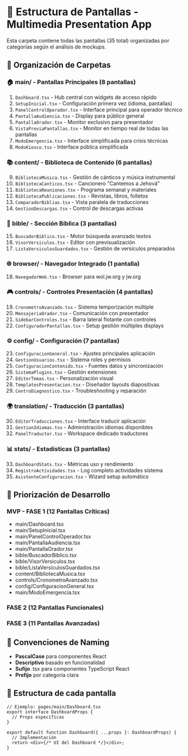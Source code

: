# 📱 Estructura de Pantallas - Multimedia Presentation App

Esta carpeta contiene todas las pantallas (35 total) organizadas por categorías según el análisis de
mockups.

## 📂 Organización de Carpetas

### 🏠 **main/** - Pantallas Principales (8 pantallas)

1. `Dashboard.tsx` - Hub central con widgets de acceso rápido
2. `SetupInicial.tsx` - Configuración primera vez (idioma, pantallas)
3. `PanelControlOperador.tsx` - Interface principal para operador técnico
4. `PantallaAudiencia.tsx` - Display para público general
5. `PantallaOrador.tsx` - Monitor exclusivo para presentador
6. `VistaPreviaPantallas.tsx` - Monitor en tiempo real de todas las pantallas
7. `ModoEmergencia.tsx` - Interface simplificada para crisis técnicas
8. `ModoKiosco.tsx` - Interface pública simplificada

### 📚 **content/** - Biblioteca de Contenido (6 pantallas)

9. `BibliotecaMusica.tsx` - Gestión de cánticos y música instrumental
10. `BibliotecaCanticos.tsx` - Cancionero "Cantemos a Jehová"
11. `BibliotecaReuniones.tsx` - Programa semanal y materiales
12. `BibliotecaPublicaciones.tsx` - Revistas, libros, folletos
13. `ComparadorBiblias.tsx` - Vista paralela de traducciones
14. `GestionDescargas.tsx` - Control de descargas activas

### 📖 **bible/** - Sección Bíblica (3 pantallas)

15. `BuscadorBiblico.tsx` - Motor búsqueda avanzado textos
16. `VisorVersiculos.tsx` - Editor con previsualización
17. `ListaVersiculosGuardados.tsx` - Gestión de versículos preparados

### 🌐 **browser/** - Navegador Integrado (1 pantalla)

18. `NavegadorWeb.tsx` - Browser para wol.jw.org y jw.org

### 🎮 **controls/** - Controles Presentación (4 pantallas)

19. `CronometroAvanzado.tsx` - Sistema temporización múltiple
20. `MensajeriaOrador.tsx` - Comunicación con presentador
21. `SidebarControles.tsx` - Barra lateral flotante con controles
22. `ConfiguradorPantallas.tsx` - Setup gestión múltiples displays

### ⚙️ **config/** - Configuración (7 pantallas)

23. `ConfiguracionGeneral.tsx` - Ajustes principales aplicación
24. `GestionUsuarios.tsx` - Sistema roles y permisos
25. `ConfiguracionContenido.tsx` - Fuentes datos y sincronización
26. `SistemaPlugins.tsx` - Gestión extensiones
27. `EditorTemas.tsx` - Personalización visual
28. `TemplatesPresentacion.tsx` - Diseñador layouts diapositivas
29. `CentroDiagnostico.tsx` - Troubleshooting y reparación

### 🌍 **translation/** - Traducción (3 pantallas)

30. `EditorTraducciones.tsx` - Interface traducir aplicación
31. `GestionIdiomas.tsx` - Administración idiomas disponibles
32. `PanelTraductor.tsx` - Workspace dedicado traductores

### 📊 **stats/** - Estadísticas (3 pantallas)

33. `DashboardStats.tsx` - Métricas uso y rendimiento
34. `RegistroActividades.tsx` - Log completo actividades sistema
35. `AsistenteConfiguracion.tsx` - Wizard setup automático

## 🎯 Priorización de Desarrollo

### MVP - FASE 1 (12 Pantallas Críticas)

- main/Dashboard.tsx
- main/SetupInicial.tsx
- main/PanelControlOperador.tsx
- main/PantallaAudiencia.tsx
- main/PantallaOrador.tsx
- bible/BuscadorBiblico.tsx
- bible/VisorVersiculos.tsx
- bible/ListaVersiculosGuardados.tsx
- content/BibliotecaMusica.tsx
- controls/CronometroAvanzado.tsx
- config/ConfiguracionGeneral.tsx
- main/ModoEmergencia.tsx

### FASE 2 (12 Pantallas Funcionales)

### FASE 3 (11 Pantallas Avanzadas)

## 🔧 Convenciones de Naming

- **PascalCase** para componentes React
- **Descriptivo** basado en funcionalidad
- **Sufijo** .tsx para componentes TypeScript React
- **Prefijo** por categoría clara

## 📝 Estructura de cada pantalla

```tsx
// Ejemplo: pages/main/Dashboard.tsx
export interface DashboardProps {
  // Props específicas
}

export default function Dashboard({ ...props }: DashboardProps) {
  // Implementación
  return <div>{/* UI del Dashboard */}</div>;
}
```
